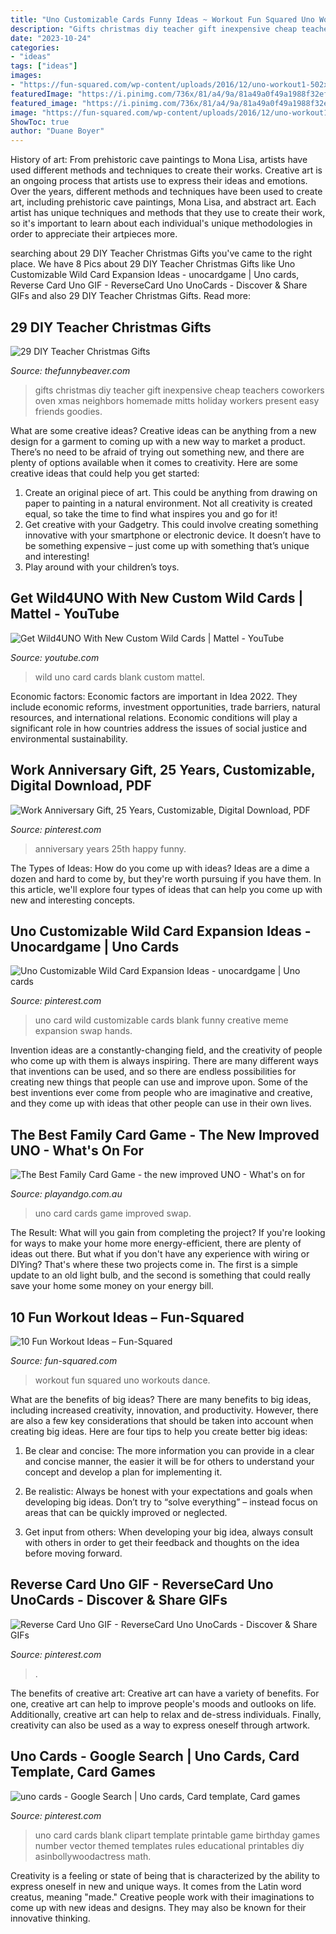 ```yaml
---
title: "Uno Customizable Cards Funny Ideas ~ Workout Fun Squared Uno Workouts Dance"
description: "Gifts christmas diy teacher gift inexpensive cheap teachers coworkers oven xmas neighbors homemade mitts holiday workers present easy friends goodies"
date: "2023-10-24"
categories:
- "ideas"
tags: ["ideas"]
images:
- "https://fun-squared.com/wp-content/uploads/2016/12/uno-workout1-502x1024.jpg"
featuredImage: "https://i.pinimg.com/736x/81/a4/9a/81a49a0f49a1988f32efb75ecec163b4.jpg"
featured_image: "https://i.pinimg.com/736x/81/a4/9a/81a49a0f49a1988f32efb75ecec163b4.jpg"
image: "https://fun-squared.com/wp-content/uploads/2016/12/uno-workout1-502x1024.jpg"
ShowToc: true
author: "Duane Boyer"
---
```



History of art: From prehistoric cave paintings to Mona Lisa, artists have used different methods and techniques to create their works.
Creative art is an ongoing process that artists use to express their ideas and emotions. Over the years, different methods and techniques have been used to create art, including prehistoric cave paintings, Mona Lisa, and abstract art. Each artist has unique techniques and methods that they use to create their work, so it's important to learn about each individual's unique methodologies in order to appreciate their artpieces more.

	

		
searching about 29 DIY Teacher Christmas Gifts you've came to the right place. We have 8 Pics about 29 DIY Teacher Christmas Gifts like Uno Customizable Wild Card Expansion Ideas - unocardgame | Uno cards, Reverse Card Uno GIF - ReverseCard Uno UnoCards - Discover &amp; Share GIFs and also 29 DIY Teacher Christmas Gifts. Read more:
		
    
## 29 DIY Teacher Christmas Gifts

<img loading=lazy src="https://thefunnybeaver.com/wp-content/uploads/2018/12/teacher23.jpg" onerror="this.onerror=null;this.src='https://tse4.mm.bing.net/th?id=OIP.dS8VV13zoPc8qi8Rl0iuqgAAAA&amp;pid=15.1';" alt="29 DIY Teacher Christmas Gifts">

_Source: thefunnybeaver.com_

>gifts christmas diy teacher gift inexpensive cheap teachers coworkers oven xmas neighbors homemade mitts holiday workers present easy friends goodies. 

	

What are some creative ideas?
Creative ideas can be anything from a new design for a garment to coming up with a new way to market a product. There’s no need to be afraid of trying out something new, and there are plenty of options available when it comes to creativity. Here are some creative ideas that could help you get started: 
1. Create an original piece of art. This could be anything from drawing on paper to painting in a natural environment. Not all creativity is created equal, so take the time to find what inspires you and go for it! 
2. Get creative with your Gadgetry. This could involve creating something innovative with your smartphone or electronic device. It doesn’t have to be something expensive – just come up with something that’s unique and interesting! 
3. Play around with your children’s toys.

    
## Get Wild4UNO With New Custom Wild Cards | Mattel - YouTube

<img loading=lazy src="https://i.ytimg.com/vi/KfcH5Y8_zek/maxresdefault.jpg" onerror="this.onerror=null;this.src='https://tse2.mm.bing.net/th?id=OIP.onj-FeZFkGWiQ9SuFPDL7wHaEK&amp;pid=15.1';" alt="Get Wild4UNO With New Custom Wild Cards | Mattel - YouTube">

_Source: youtube.com_

>wild uno card cards blank custom mattel. 

	

Economic factors:
Economic factors are important in Idea 2022. They include economic reforms, investment opportunities, trade barriers, natural resources, and international relations. Economic conditions will play a significant role in how countries address the issues of social justice and environmental sustainability.

    
## Work Anniversary Gift, 25 Years, Customizable, Digital Download, PDF

<img loading=lazy src="https://i.pinimg.com/736x/81/a4/9a/81a49a0f49a1988f32efb75ecec163b4.jpg" onerror="this.onerror=null;this.src='https://tse4.mm.bing.net/th?id=OIP.xgykOyEPGayOtiF-veqNPQHaKe&amp;pid=15.1';" alt="Work Anniversary Gift, 25 Years, Customizable, Digital Download, PDF">

_Source: pinterest.com_

>anniversary years 25th happy funny. 

	

The Types of Ideas: How do you come up with ideas?
Ideas are a dime a dozen and hard to come by, but they're worth pursuing if you have them. In this article, we'll explore four types of ideas that can help you come up with new and interesting concepts.

    
## Uno Customizable Wild Card Expansion Ideas - Unocardgame | Uno Cards

<img loading=lazy src="https://i.pinimg.com/originals/c8/cb/ab/c8cbabea756b9eb048ee6ba2802cc67c.jpg" onerror="this.onerror=null;this.src='https://tse1.mm.bing.net/th?id=OIP.66nCJn9E7uMkMzjsh6VgcQAAAA&amp;pid=15.1';" alt="Uno Customizable Wild Card Expansion Ideas - unocardgame | Uno cards">

_Source: pinterest.com_

>uno card wild customizable cards blank funny creative meme expansion swap hands. 

	

Invention ideas are a constantly-changing field, and the creativity of people who come up with them is always inspiring. There are many different ways that inventions can be used, and so there are endless possibilities for creating new things that people can use and improve upon. Some of the best inventions ever come from people who are imaginative and creative, and they come up with ideas that other people can use in their own lives.

    
## The Best Family Card Game - The New Improved UNO - What&#039;s On For

<img loading=lazy src="https://playandgo.com.au/wp-content/uploads/2020/03/UNO-best-family-card-game3.jpg" onerror="this.onerror=null;this.src='https://tse3.mm.bing.net/th?id=OIP.4E1JhB73zoMDu-HZwQgZ4gHaJ4&amp;pid=15.1';" alt="The Best Family Card Game - the new improved UNO - What&#039;s on for">

_Source: playandgo.com.au_

>uno card cards game improved swap. 

	

The Result: What will you gain from completing the project?
If you're looking for ways to make your home more energy-efficient, there are plenty of ideas out there. But what if you don't have any experience with wiring or DIYing? That's where these two projects come in. The first is a simple update to an old light bulb, and the second is something that could really save your home some money on your energy bill.

    
## 10 Fun Workout Ideas – Fun-Squared

<img loading=lazy src="https://fun-squared.com/wp-content/uploads/2016/12/uno-workout1-502x1024.jpg" onerror="this.onerror=null;this.src='https://tse2.mm.bing.net/th?id=OIP.PtTvABMRl-qbnHTpU8bDqAHaPG&amp;pid=15.1';" alt="10 Fun Workout Ideas – Fun-Squared">

_Source: fun-squared.com_

>workout fun squared uno workouts dance. 

	

What are the benefits of big ideas?
There are many benefits to big ideas, including increased creativity, innovation, and productivity. However, there are also a few key considerations that should be taken into account when creating big ideas. Here are four tips to help you create better big ideas:
1. Be clear and concise: The more information you can provide in a clear and concise manner, the easier it will be for others to understand your concept and develop a plan for implementing it.

2. Be realistic: Always be honest with your expectations and goals when developing big ideas. Don’t try to “solve everything” – instead focus on areas that can be quickly improved or neglected.

3. Get input from others: When developing your big idea, always consult with others in order to get their feedback and thoughts on the idea before moving forward.

    
## Reverse Card Uno GIF - ReverseCard Uno UnoCards - Discover &amp; Share GIFs

<img loading=lazy src="https://i.pinimg.com/736x/8a/65/0d/8a650dbffd5d35fcfa81816bcff1bbf9.jpg" onerror="this.onerror=null;this.src='https://tse4.mm.bing.net/th?id=OIP.4uA6SgmbD5IgVxA7z5OTDAAAAA&amp;pid=15.1';" alt="Reverse Card Uno GIF - ReverseCard Uno UnoCards - Discover &amp; Share GIFs">

_Source: pinterest.com_

>. 

	

The benefits of creative art:
Creative art can have a variety of benefits. For one, creative art can help to improve people's moods and outlooks on life. Additionally, creative art can help to relax and de-stress individuals. Finally, creativity can also be used as a way to express oneself through artwork.

    
## Uno Cards - Google Search | Uno Cards, Card Template, Card Games

<img loading=lazy src="https://i.pinimg.com/736x/3a/93/b5/3a93b5b3a949562fd444d84bbbc2fe9c--uno-cards-game-cards.jpg" onerror="this.onerror=null;this.src='https://tse2.mm.bing.net/th?id=OIP.KEebgO7zSyBipUWCapjnWAAAAA&amp;pid=15.1';" alt="uno cards - Google Search | Uno cards, Card template, Card games">

_Source: pinterest.com_

>uno card cards blank clipart template printable game birthday games number vector themed templates rules educational printables diy asinbollywoodactress math. 

	

Creativity is a feeling or state of being that is characterized by the ability to express oneself in new and unique ways. It comes from the Latin word creatus, meaning "made." Creative people work with their imaginations to come up with new ideas and designs. They may also be known for their innovative thinking.

